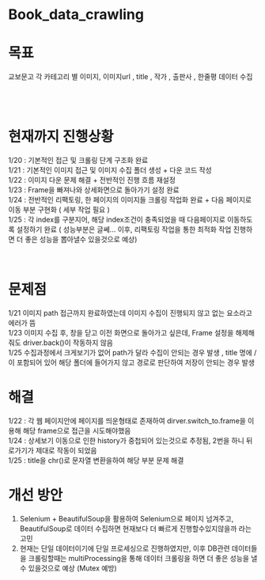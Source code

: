 # Book_data_crawling

# 목표
교보문고 각 카테고리 별 이미지, 이미지url , title , 작가 , 출판사 , 한줄평 데이터 수집 <br> 
<br>
<br>
<br>
# 현재까지 진행상황 

1/20 : 기본적인 접근 및 크롤링 단계 구조화 완료 
<br>
1/21 : 기본적인 이미지 접근 및 이미지 수집 폴더 생성 + 다운 코드 작성 
<br> 
1/22 : 이미지 다운 문제 해결 + 전반적인 진행 흐름 재설정 
<br> 
1/23 : Frame을 빠져나와 상세화면으로 돌아가기 설정 완료 
<br>
1/24 : 전반적인 리팩토링, 한 페이지의 이미지들 크롤링 작업화 완료 + 다음 페이지로 이동 부분 구현화 ( 세부 작업 필요 ) 
<br>
1/25 : 각 index를 구분지어, 해당 index조건이 충족되었을 때 다음페이지로 이동하도록 설정하기 완료 ( 성능부분은 글쎄... 이후, 리팩토링 작업을 통한 최적화 작업 진행하면 더 좋은 성능을 뽑아낼수 있을것으로 예상) 

<br>

# 문제점 
1/21 이미지 path 접근까지 완료하였는데 이미지 수집이 진행되지 않고 없는 요소라고 에러가 뜸 
<br> 
1/23 이미지 수집 후, 창을 닫고 이전 화면으로 돌아가고 싶은데, Frame 설정을 해제해 줘도 driver.back()이 작동하지 않음  <br>
1/25 수집과정에서 크게보기가 없어 path가 달라 수집이 안되는 경우 발생 , title 명에 / 이 포함되어 있어 해당 폴더에 들어가지 않고 경로로 판단하여 저장이 안되는 경우 발생 
<br>
# 해결
1/22 : 각 웹 페이지안에 페이지를 띄운형태로 존재하여 dirver.switch_to.frame을 이용해 해당 frame으로 접근을 시도해야했음 
<br>
1/24 : 상세보기 이동으로 인한 history가 중첩되어 있는것으로 추정됨, 2번을 하니 뒤로가기가 제대로 작동이 되었음 
<br>
1/25 : title을 chr()로 문자열 변환을하여 해당 부분 문제 해결 

# 개선 방안 
1. Selenium + BeautifulSoup을 활용하여 Selenium으로 페이지 넘겨주고, BeautifulSoup로 데이터 수집하면 현재보다 더 빠르게 진행할수있지않을까 라는 고민 <br> 
2. 현재는 단일 데이터이기에 단일 프로세싱으로 진행하였지만, 이후 DB관련 데이터들을 크롤링할때는 multiProcessing을 통해 데이터 크롤링을 하면 더 좋은 성능을 낼 수 있을것으로 예상 (Mutex 예방) 
